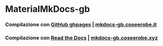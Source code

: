 # MaterialMkDocs-gb

### Compilazione con [GitHub ghpages](https://squidfunk.github.io/mkdocs-material/publishing-your-site/#with-github-actions) | [mkdocs-gb.coseerobe.it](https://mkdocs-gb.coseerobe.it/)
### Compilazione con [Read the Docs](https://docs.readthedocs.io/en/stable/intro/getting-started-with-mkdocs.html) | [mkdocs-gb.coseerobe.xyz](https://mkdocs-gb.coseerobe.xyz/)


